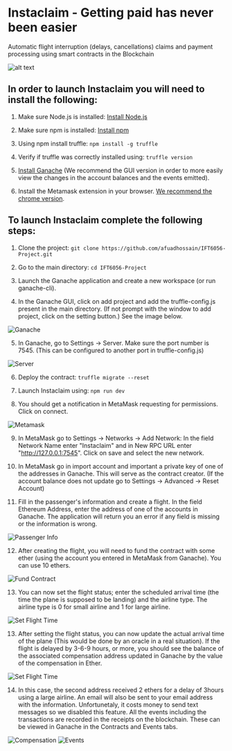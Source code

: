 # Instaclaim - Getting paid has never been easier
Automatic flight interruption (delays, cancellations) claims and payment processing using smart contracts in the Blockchain

![alt text](./images/instaclaim.jpg)

## In order to launch Instaclaim you will need to install the following:

1. Make sure Node.js is installed: [Install Node.js](https://nodejs.org/en/)

2. Make sure npm is installed: [Install npm](https://www.npmjs.com/get-npm)

3. Using npm install truffle:
`npm install -g truffle`

4. Verify if truffle was correctly installed using: `truffle version`

5. [Install Ganache](https://www.trufflesuite.com/ganache) (We recommend the GUI version in order to more easily view the changes in the account balances and the events emitted).

6. Install the Metamask extension in your browser. [We recommend the chrome version](https://chrome.google.com/webstore/detail/metamask/nkbihfbeogaeaoehlefnkodbefgpgknn?hl=en).

## To launch Instaclaim complete the following steps:

1. Clone the project: `git clone https://github.com/afuadhossain/IFT6056-Project.git`

2. Go to the main directory: `cd IFT6056-Project`

3. Launch the Ganache application and create a new workspace (or run ganache-cli).

4. In the Ganache GUI, click on add project and add the truffle-config.js present in the main directory. (If not prompt with the window to add project, click on the setting button.) See the image below.

![Ganache](./images/ganache.png)

5. In Ganache, go to Settings -> Server. Make sure the port number is 7545. (This can be configured to another port in truffle-config.js)

![Server](./images/server.png)

6. Deploy the contract: `truffle migrate --reset`

7. Launch Instaclaim using: `npm run dev`

8. You should get a notification in MetaMask requesting for permissions. Click on connect.

![Metamask](./images/metamask.png)

9. In MetaMask go to Settings -> Networks -> Add Network: In the field Network Name enter "Instaclaim" and in New RPC URL enter "http://127.0.0.1:7545". Click on save and select the new network.

10. In MetaMask go in import account and important a private key of one of the addresses in Ganache. This will serve as the contract creator. (If the account balance does not update go to Settings -> Advanced -> Reset Account)

11. Fill in the passenger's information and create a flight. In the field Ethereum Address, enter the address of one of the accounts in Ganache. The application will return you an error if any field is missing or the information is wrong.

![Passenger Info](./images/passenger.png)

12. After creating the flight, you will need to fund the contract with some ether (using the account you entered in MetaMask from Ganache). You can use 10 ethers.

![Fund Contract](./images/fund.png)

13. You can now set the flight status; enter the scheduled arrival time (the time the plane is supposed to be landing) and the airline type. The airline type is 0 for small airline and 1 for large airline.

![Set Flight Time](./images/setflighttime.png)

13. After setting the flight status, you can now update the actual arrival time of the plane (This would be done by an oracle in a real situation). If the flight is delayed by 3-6-9 hours, or more, you should see the balance of the associated compensation address updated in Ganache by the value of the compensation in Ether. 

![Set Flight Time](./images/updatestatus.png)

14. In this case, the second address received 2 ethers for a delay of 3hours using a large airline. An email will also be sent to your email address with the information. Unfortunetaly, it costs money to send text messages so we disabled this feature. All the events including the transactions are recorded in the receipts on the blockchain. These can be viewed in Ganache in the Contracts and Events tabs.

![Compensation](./images/compensation.png)
![Events](./images/events.png)